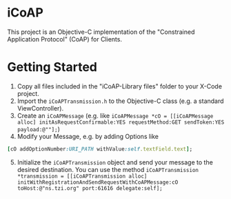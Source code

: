iCoAP
=====

This project is an Objective-C implementation of the "Constrained Application Protocol" (CoAP) for Clients.


Getting Started
=====

1. Copy all files included in the "iCoAP-Library files" folder to your X-Code project.
2. Import the `iCoAPTransmission.h` to the Objective-C class (e.g. a standard ViewController).
3. Create an `iCoAPMessage` (e.g. like `iCoAPMessage *cO = [[iCoAPMessage alloc] initAsRequestConfirmable:YES requestMethod:GET sendToken:YES payload:@""];`)
4. Modify your Message, e.g. by adding Options like 
```ruby
[cO addOptionNumber:URI_PATH withValue:self.textField.text];
```
5. Initialize the `iCoAPTransmission` object and send your message to the desired destination. You can use the method 
 `iCoAPTransmission *transmission = [[iCoAPTransmission alloc] initWithRegistrationAndSendRequestWithCoAPMessage:cO toHost:@"ns.tzi.org" port:61616 delegate:self];`
